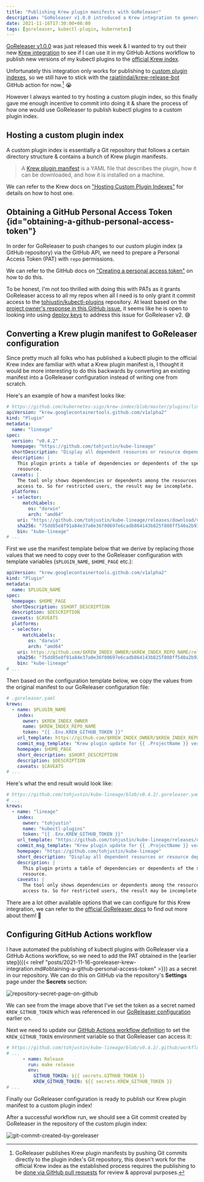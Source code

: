 ```yaml
---
title: "Publishing Krew plugin manifests with GoReleaser"
description: "GoReleaser v1.0.0 introduced a Krew integration to generate and publish Krew Plugin Manifests. This is a walkthrough of using GoReleaser to publish kubectl plugin manifest to a custom plugin index."
date: 2021-11-16T17:30:00+08:00
tags: [goreleaser, kubectl-plugin, kubernetes]
---
```


[GoReleaser v1.0.0](https://carlosbecker.com/posts/goreleaser-v1/) was just released this week & I wanted to try out their new [Krew integration](https://goreleaser.com/customization/krew/) to see if I can use it in my GitHub Actions workflow to publish new versions of my kubectl plugins to the [official Krew index](https://github.com/kubernetes-sigs/krew-index).

Unfortunately this integration only works for publishing to [custom plugin indexes](https://krew.sigs.k8s.io/docs/user-guide/custom-indexes), so we still have to stick with the [rajatjindal/krew-release-bot](https://github.com/rajatjindal/krew-release-bot) GitHub action for now.[^1] 😭

However I always wanted to try hosting a custom plugin index, so this finally gave me enough incentive to commit into doing it & share the process of how one would use GoReleaser to publish kubectl plugins to a custom plugin index.

## Hosting a custom plugin index

A custom plugin index is essentially a Git repository that follows a certain directory structure & contains a bunch of Krew plugin manifests.

> A [Krew plugin manifest](https://krew.sigs.k8s.io/docs/developer-guide/plugin-manifest/) is a YAML file that describes the plugin, how it can be downloaded, and how it is installed on a machine.

We can refer to the Krew docs on ["Hosting Custom Plugin Indexes"](https://krew.sigs.k8s.io/docs/developer-guide/custom-indexes/) for details on how to host one.

## Obtaining a GitHub Personal Access Token {id="obtaining-a-github-personal-access-token"}

In order for GoReleaser to push changes to our custom plugin index (a GitHub repository) via the GitHub API, we need to prepare a Personal Access Token (PAT) with `repo` permissions.

We can refer to the GitHub docs on ["Creating a personal access token"](https://docs.github.com/en/authentication/keeping-your-account-and-data-secure/creating-a-personal-access-token) on how to do this.

To be honest, I'm not too thrilled with doing this with PATs as it grants GoReleaser access to all my repos when all I need is to only grant it commit access to the [tohjustin/kubectl-plugins](https://github.com/tohjustin/kubectl-plugins) repository. At least based on the [project owner's response in this GitHub issue](https://github.com/goreleaser/goreleaser/issues/2027#issuecomment-778330276), it seems like he is open to looking into using [deploy keys](https://docs.github.com/en/developers/overview/managing-deploy-keys#deploy-keys) to address this issue for GoReleaser v2. 😅

## Converting a Krew plugin manifest to GoReleaser configuration

Since pretty much all folks who has published a kubectl plugin to the official Krew index are familiar with what a Krew plugin manifest is, I thought it would be more interesting to do this backwards by converting an existing manifest into a GoReleaser configuration instead of writing one from scratch.

Here's an example of how a manifest looks like:

```yaml
# https://github.com/kubernetes-sigs/krew-index/blob/master/plugins/lineage.yaml
apiVersion: "krew.googlecontainertools.github.com/v1alpha2"
kind: "Plugin"
metadata:
  name: "lineage"
spec:
  version: "v0.4.2"
  homepage: "https://github.com/tohjustin/kube-lineage"
  shortDescription: "Display all dependent resources or resource dependencies"
  description: |
    This plugin prints a table of dependencies or dependents of the specified
    resource.
  caveats: |
    The tool only shows dependencies or dependents among the resources you have
    access to. So for restricted users, the result may be incomplete.
  platforms:
  - selector:
      matchLabels:
        os: "darwin"
        arch: "amd64"
    uri: "https://github.com/tohjustin/kube-lineage/releases/download/v0.4.2/kube-lineage_darwin_amd64.tar.gz"
    sha256: "75dd85e8f91a84e37a0e36f00697e6cadb864143b825f808ff540a2b93a2612b"
    bin: "kube-lineage"
# ...
```

First we use the manifest template below that we derive by replacing those values that we need to copy over to the GoReleaser configuration with template variables (`$PLUGIN_NAME`, `$HOME_PAGE` etc.):

```yaml
apiVersion: "krew.googlecontainertools.github.com/v1alpha2"
kind: "Plugin"
metadata:
  name: $PLUGIN_NAME
spec:
  homepage: $HOME_PAGE
  shortDescription: $SHORT_DESCRIPTION
  description: $DESCRIPTION
  caveats: $CAVEATS
  platforms:
  - selector:
      matchLabels:
        os: "darwin"
        arch: "amd64"
    uri: https://github.com/$KREW_INDEX_OWNER/$KREW_INDEX_REPO_NAME/releases/download/v0.4.2/kube-lineage_darwin_amd64.tar.gz
    sha256: "75dd85e8f91a84e37a0e36f00697e6cadb864143b825f808ff540a2b93a2612b"
    bin: "kube-lineage"
# ...
```

Then based on the configuration template below, we copy the values from the original manifest to our GoReleaser configuration file:

```yaml
# .goreleaser.yaml
krews:
  - name: $PLUGIN_NAME
    index:
      owner: $KREW_INDEX_OWNER
      name: $KREW_INDEX_REPO_NAME
      token: "{{ .Env.KREW_GITHUB_TOKEN }}"
    url_template: https://github.com/$KREW_INDEX_OWNER/$KREW_INDEX_REPO_NAME/releases/download/{{ .Tag }}/{{ .ArtifactName }}
    commit_msg_template: "Krew plugin update for {{ .ProjectName }} version {{ .Tag }}"
    homepage: $HOME_PAGE
    short_description: $SHORT_DESCRIPTION
    description: $DESCRIPTION
    caveats: $CAVEATS
# ...
```

Here's what the end result would look like:

```yaml
# https://github.com/tohjustin/kube-lineage/blob/v0.4.2/.goreleaser.yaml#L54-L70
# ...
krews:
  - name: "lineage"
    index:
      owner: "tohjustin"
      name: "kubectl-plugins"
      token: "{{ .Env.KREW_GITHUB_TOKEN }}"
    url_template: "https://github.com/tohjustin/kube-lineage/releases/download/{{ .Tag }}/{{ .ArtifactName }}"
    commit_msg_template: "Krew plugin update for {{ .ProjectName }} version {{ .Tag }}"
    homepage: "https://github.com/tohjustin/kube-lineage"
    short_description: "Display all dependent resources or resource dependencies"
    description: |
      This plugin prints a table of dependencies or dependents of the specified
      resource.
    caveats: |
      The tool only shows dependencies or dependents among the resources you have
      access to. So for restricted users, the result may be incomplete.
```

There are a lot other available options that we can configure for this Krew integration, we can refer to the [official GoReleaser docs](https://goreleaser.com/customization/krew/) to find out more about them! 🙂

## Configuring GitHub Actions workflow

I have automated the publishing of kubectl plugins with GoReleaser via a GitHub Actions workflow, so we need to add the PAT obtained in the [earlier step]({{< relref "posts/2021-11-16-goreleaser-krew-integration.md#obtaining-a-github-personal-access-token" >}}) as a secret in our repository. We can do this on GitHub via the repository's **Settings** page under the **Secrets** section:

![repository-secret-page-on-github](/images/2021-11-15-repository-secret.png)

We can see from the image above that I've set the token as a secret named `KREW_GITHUB_TOKEN` which was referenced in our [GoReleaser configuration](https://github.com/tohjustin/kube-lineage/blob/v0.4.2/.goreleaser.yaml#L54-L70) earlier on.

Next we need to update our [GitHub Actions workflow definition](https://github.com/tohjustin/kube-lineage/blob/v0.4.2/.github/workflows/release.yaml#L66-L70) to set the `KREW_GITHUB_TOKEN` environment variable so that GoReleaser can access it:

```yaml
# https://github.com/tohjustin/kube-lineage/blob/v0.4.2/.github/workflows/release.yaml#L66-L70
# ...
      - name: Release
        run: make release
        env:
          GITHUB_TOKEN: ${{ secrets.GITHUB_TOKEN }}
          KREW_GITHUB_TOKEN: ${{ secrets.KREW_GITHUB_TOKEN }}
# ...
```

Finally our GoReleaser configuration is ready to publish our Krew plugin manifest to a custom plugin index!

After a successful workflow run, we should see a Git commit created by GoReleaser in the repository of the custom plugin index:

![git-commit-created-by-goreleaser](/images/2021-11-15-goreleaser-commit.png)

[^1]: GoReleaser publishes Krew plugin manifests by pushing Git commits directly to the plugin index's Git repository, this doesn't work for the official Krew index as the established process requires the publishing to be [done via GitHub pull requests](https://krew.sigs.k8s.io/docs/developer-guide/release/updating-plugins/) for review & approval purposes.
